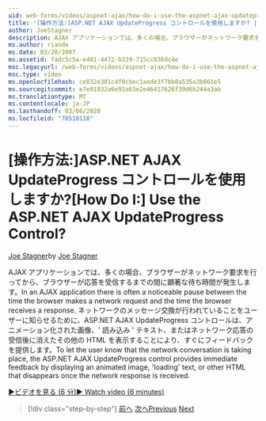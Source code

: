 ```yaml
---
uid: web-forms/videos/aspnet-ajax/how-do-i-use-the-aspnet-ajax-updateprogress-control
title: '[操作方法:]ASP.NET AJAX UpdateProgress コントロールを使用しますか? | Microsoft Docs'
author: JoeStagner
description: AJAX アプリケーションでは、多くの場合、ブラウザーがネットワーク要求を行ってから、ブラウザーが応答を受信するまでの間に顕著な待ち時間が発生します。 T...
ms.author: riande
ms.date: 03/20/2007
ms.assetid: fadc5c5a-e481-4472-b339-715cc036dc4e
msc.legacyurl: /web-forms/videos/aspnet-ajax/how-do-i-use-the-aspnet-ajax-updateprogress-control
msc.type: video
ms.openlocfilehash: ce832e301c4f0cbec1aede3f7bb8a535a3b861e5
ms.sourcegitcommit: e7e91932a6e91a63e2e46417626f39d6b244a3ab
ms.translationtype: MT
ms.contentlocale: ja-JP
ms.lasthandoff: 03/06/2020
ms.locfileid: "78510118"
---
```

# <a name="how-do-i-use-the-aspnet-ajax-updateprogress-control"></a><span data-ttu-id="34ae7-105">[操作方法:]ASP.NET AJAX UpdateProgress コントロールを使用しますか?</span><span class="sxs-lookup"><span data-stu-id="34ae7-105">[How Do I:] Use the ASP.NET AJAX UpdateProgress Control?</span></span>

<span data-ttu-id="34ae7-106">[Joe Stagner](https://github.com/JoeStagner)</span><span class="sxs-lookup"><span data-stu-id="34ae7-106">by [Joe Stagner](https://github.com/JoeStagner)</span></span>

<span data-ttu-id="34ae7-107">AJAX アプリケーションでは、多くの場合、ブラウザーがネットワーク要求を行ってから、ブラウザーが応答を受信するまでの間に顕著な待ち時間が発生します。</span><span class="sxs-lookup"><span data-stu-id="34ae7-107">In an AJAX application there is often a noticeable pause between the time the browser makes a network request and the time the browser receives a response.</span></span> <span data-ttu-id="34ae7-108">ネットワークのメッセージ交換が行われていることをユーザーに知らせるために、ASP.NET AJAX UpdateProgress コントロールは、アニメーション化された画像、' 読み込み ' テキスト、またはネットワーク応答の受信後に消えたその他の HTML を表示することにより、すぐにフィードバックを提供します。</span><span class="sxs-lookup"><span data-stu-id="34ae7-108">To let the user know that the network conversation is taking place, the ASP.NET AJAX UpdateProgress control provides immediate feedback by displaying an animated image, 'loading' text, or other HTML that disappears once the network response is received.</span></span>

[<span data-ttu-id="34ae7-109">&#9654;ビデオを見る (6 分)</span><span class="sxs-lookup"><span data-stu-id="34ae7-109">&#9654; Watch video (6 minutes)</span></span>](https://channel9.msdn.com/Blogs/ASP-NET-Site-Videos/how-do-i-use-the-aspnet-ajax-updateprogress-control)

> [!div class="step-by-step"]
> <span data-ttu-id="34ae7-110">[前へ](how-do-i-implement-the-incremental-page-display-pattern-using-http-get-and-post.md)
> [次へ](how-do-i-use-the-aspnet-ajax-history-control.md)</span><span class="sxs-lookup"><span data-stu-id="34ae7-110">[Previous](how-do-i-implement-the-incremental-page-display-pattern-using-http-get-and-post.md)
[Next](how-do-i-use-the-aspnet-ajax-history-control.md)</span></span>
